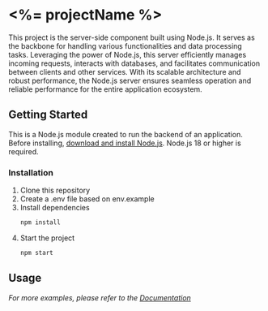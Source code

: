 # <%= projectName %>

This project is the server-side component built using Node.js. It serves as the backbone for handling various functionalities and data processing tasks. Leveraging the power of Node.js, this server efficiently manages incoming requests, interacts with databases, and facilitates communication between clients and other services. With its scalable architecture and robust performance, the Node.js server ensures seamless operation and reliable performance for the entire application ecosystem.

## Getting Started

This is a Node.js module created to run the backend of an application.
Before installing, [download and install Node.js](https://nodejs.org/en/download). Node.js 18 or higher is required.

### Installation

1.  Clone this repository
2.  Create a .env file based on env.example
3.  Install dependencies
    ```sh
    npm install
    ```
4.  Start the project
    ```sh
    npm start
    ```

## Usage

_For more examples, please refer to the [Documentation](docs)_
